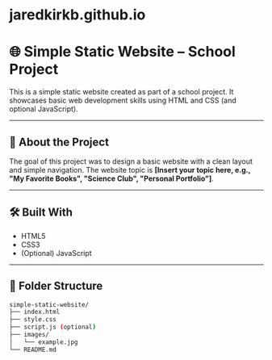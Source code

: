 # jaredkirkb.github.io

# 🌐 Simple Static Website – School Project

This is a simple static website created as part of a school project. It showcases basic web development skills using HTML and CSS (and optional JavaScript).

---

## 📄 About the Project

The goal of this project was to design a basic website with a clean layout and simple navigation. The website topic is **[Insert your topic here, e.g., "My Favorite Books", "Science Club", "Personal Portfolio"]**.

---

## 🛠️ Built With

- HTML5
- CSS3
- (Optional) JavaScript

---

## 📁 Folder Structure

```bash
simple-static-website/
├── index.html
├── style.css
├── script.js (optional)
├── images/
│   └── example.jpg
└── README.md

